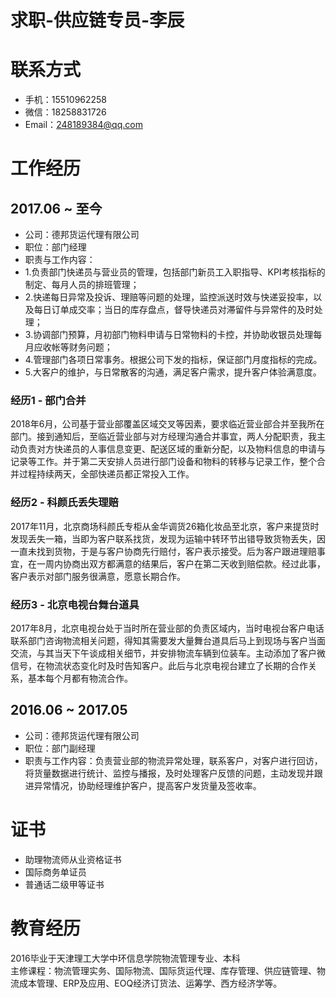 # 求职-供应链专员-李辰

# 联系方式

- 手机：15510962258
- 微信：18258831726
- Email：248189384@qq.com

# 工作经历

## 2017.06 ~ 至今

- 公司：德邦货运代理有限公司
- 职位：部门经理
- 职责与工作内容：
- 1.负责部门快递员与营业员的管理，包括部门新员工入职指导、KPI考核指标的制定、每月人员的排班管理；
- 2.快递每日异常及投诉、理赔等问题的处理，监控派送时效与快递妥投率，以及每日订单成交率；当日的库存盘点，督导快递员对滞留件与异常件的及时处理；
- 3.协调部门预算，月初部门物料申请与日常物料的卡控，并协助收银员处理每月应收帐等财务问题；
- 4.管理部门各项日常事务。根据公司下发的指标，保证部门月度指标的完成。
- 5.大客户的维护，与日常散客的沟通，满足客户需求，提升客户体验满意度。

### 经历1 - 部门合并

2018年6月，公司基于营业部覆盖区域交叉等因素，要求临近营业部合并至我所在部门。接到通知后，至临近营业部与对方经理沟通合并事宜，两人分配职责，我主动负责对方快递员的人事信息变更、配送区域的重新分配，以及物料信息的申请与记录等工作。并于第二天安排人员进行部门设备和物料的转移与记录工作，整个合并过程持续两天，全部快递员都正常投入工作。

### 经历2 - 科颜氏丢失理赔

2017年11月，北京商场科颜氏专柜从金华调货26箱化妆品至北京，客户来提货时发现丢失一箱，当即为客户联系找货，发现为运输中转环节出错导致货物丢失，因一直未找到货物，于是与客户协商先行赔付，客户表示接受。后为客户跟进理赔事宜，在一周内协商出双方都满意的结果后，客户在第二天收到赔偿款。经过此事，客户表示对部门服务很满意，愿意长期合作。

### 经历3 - 北京电视台舞台道具

2017年8月，北京电视台处于当时所在营业部的负责区域内，当时电视台客户电话联系部门咨询物流相关问题，得知其需要发大量舞台道具后马上到现场与客户当面交流，与其当天下午谈成相关细节，并安排物流车辆到位装车。主动添加了客户微信号，在物流状态变化时及时告知客户。此后与北京电视台建立了长期的合作关系，基本每个月都有物流合作。

## 2016.06 ~ 2017.05

- 公司：德邦货运代理有限公司
- 职位：部门副经理
- 职责与工作内容：负责营业部的物流异常处理，联系客户，对客户进行回访，将货量数据进行统计、监控与播报，及时处理客户反馈的问题，主动发现并跟进异常情况，协助经理维护客户，提高客户发货量及签收率。

# 证书

- 助理物流师从业资格证书
- 国际商务单证员
- 普通话二级甲等证书

# 教育经历

2016毕业于天津理工大学中环信息学院物流管理专业、本科<br/>主修课程：物流管理实务、国际物流、国际货运代理、库存管理、供应链管理、物流成本管理、ERP及应用、EOQ经济订货法、运筹学、西方经济学等。
